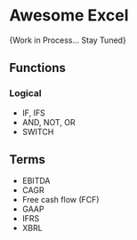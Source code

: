 # Awesome Excel
{Work in Process... Stay Tuned}

## Functions
### Logical
* IF, IFS
* AND, NOT, OR
* SWITCH


## Terms
* EBITDA
* CAGR
* Free cash flow (FCF)
* GAAP
* IFRS
* XBRL



